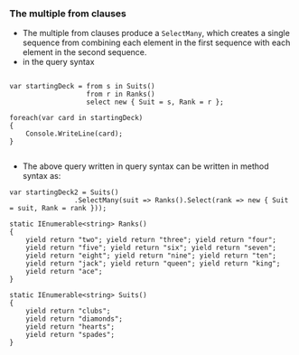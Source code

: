 ### The multiple from clauses 
- The multiple from clauses  produce a ```SelectMany```, which creates a single sequence from combining each element in the first sequence with each element in the second sequence.
- in the query syntax 
```

var startingDeck = from s in Suits()
                   from r in Ranks()
                   select new { Suit = s, Rank = r };
             
foreach(var card in startingDeck)
{
    Console.WriteLine(card);
}
            
```
- The above query written in query syntax can be written in method syntax as:
```
var startingDeck2 = Suits()
                .SelectMany(suit => Ranks().Select(rank => new { Suit = suit, Rank = rank }));
```
```
static IEnumerable<string> Ranks()
{
    yield return "two"; yield return "three"; yield return "four"; 
    yield return "five"; yield return "six"; yield return "seven"; 
    yield return "eight"; yield return "nine"; yield return "ten"; 
    yield return "jack"; yield return "queen"; yield return "king";
    yield return "ace";
}

static IEnumerable<string> Suits()
{
    yield return "clubs"; 
    yield return "diamonds"; 
    yield return "hearts"; 
    yield return "spades";
}
```
